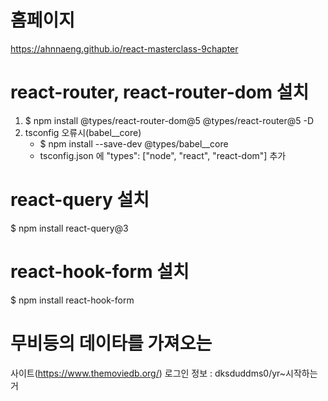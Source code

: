 # 홈페이지
https://ahnnaeng.github.io/react-masterclass-9chapter

# react-router, react-router-dom 설치
1. $ npm install @types/react-router-dom@5 @types/react-router@5 -D
2. tsconfig 오류시(babel__core)
   - $ npm install --save-dev @types/babel__core
   - tsconfig.json 에 "types": ["node", "react", "react-dom"] 추가

# react-query 설치
$ npm install react-query@3

# react-hook-form 설치
$ npm install react-hook-form

# 무비등의 데이타를 가져오는 
사이트(https://www.themoviedb.org/)
로그인 정보 : dksduddms0/yr~시작하는거
